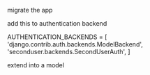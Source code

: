 migrate the app

add this to authentication backend

AUTHENTICATION_BACKENDS = [
  'django.contrib.auth.backends.ModelBackend',
  'seconduser.backends.SecondUserAuth', ]


  extend into a model